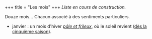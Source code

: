 +++
title = "Les mois"
+++
*Liste en cours de construction.*

Douze mois... Chacun associé à des sentiments particuliers.

- janvier : un mois d'hiver *[pâle et frileux](../../seasons/24_vingt_quatrieme_saison/voici_janvier)*, où le soleil revient ([dès la cinquième saison](../../seasons/5_cinquieme_saison/l_orage_du_cour)).
